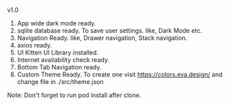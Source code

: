 v1.0
1. App wide dark mode ready.
2. sqlite database ready. To save user settings. like, Dark Mode etc.
3. Navigation Ready. like, Drawer navigation, Stack navigation.
4. axios ready.
5. UI Kitten UI Library installed.
6. Internet availability check ready.
7. Bottom Tab Navigation ready.
8. Custom Theme Ready. To create one visit https://colors.eva.design/ and change file in ./src/theme.json

Note: Don't forget to run pod install after clone.
